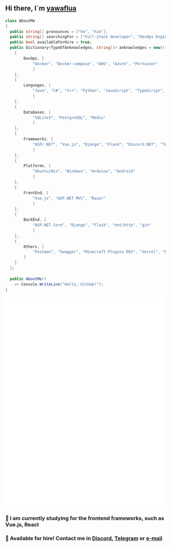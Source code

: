 ## Hi there, I`m [yawaflua](https://t.me/meharmen)
```cs
class AboutMe
{
  public string[] pronounces = ["he", "him"];
  public string[] searchingFor = ["Full-stack developer", "DevOps Engineer"];
  public bool availableForHire = true;
  public Dictionary<TypeOfAnknowledges, string[]> anknowledges = new(){
    {
        DevOps, [
            "Docker", "Docker-compose", "AWS", "Azure", "Portainer"
            ]
    },
    {
        Languages, [
            "Java", "C#", "C++", "Python", "JavaScript", "TypeScript", "Golang"
            ]
    },
    {
        Databases, [
            "SQLite3", "PostgreSQL", "Redis"
            ]
    },
    {
        Frameworks, [
            "ASP/.NET", "Vue.js", "Django", "Flask", "Discord.NET", "Telegrator", "net/http", "sqlx"
            ]
    },
    {
        Platforms, [
            "Ubuntu/Nix", "Windows", "Arduino", "Android"
            ]
    },
    {
        FrontEnd, [
            "Vue.js", "ASP.NET MVC", "Razor"
            ]
    },
    {
        BackEnd, [
            "ASP.NET Core", "Django", "Flask", "net/http", "gin"
            ]
    },
    {
        Others, [
            "Postman", "Swagger", "Minecraft Plugins DEV", "Vercel", "NATS - Message broker", "API proto", "ElasticSearch"
        ]
    }
  };

  public AboutMe()
    => Console.WriteLine("Hello, GitHub!");
}
```

![](https://raw.githubusercontent.com/yawaflua/yawaflua/main/github-metrics.svg)

###   🌱 I am currently studying for the frontend frameworks, such as Vue.js, React

###   💼 Available for hire! Contact me in [Discord](https://discord.com/users/945317832290336798), [Telegram](https://t.me/yawaflua) or [e-mail](mailto:yawaflua.il@gmail.com)
